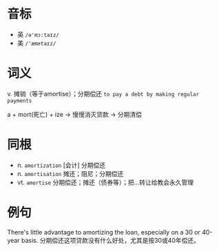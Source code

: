 # 音标

- 英 `/ə'mɔ:taɪz/`
- 美 `/'æmɚtaɪz/`

# 词义

v. 摊销（等于amortise）；分期偿还
`to pay a debt by making regular payments`



a + mort(死亡) + ize → 慢慢消灭贷款 → 分期清偿

# 同根

- n. `amortization` [会计] 分期偿还
- n. `amortisation` 摊还；阻尼；分期偿还
- vt. `amortise` 分期偿还；摊还（债券等）；把…转让给教会永久管理

# 例句

There's little advantage to amortizing the loan, especially on a 30 or 40-year basis.
分期偿还这项贷款没有什么好处，尤其是按30或40年偿还。


